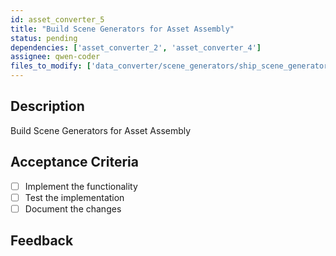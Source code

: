 ```yaml
---
id: asset_converter_5
title: "Build Scene Generators for Asset Assembly"
status: pending
dependencies: ['asset_converter_2', 'asset_converter_4']
assignee: qwen-coder
files_to_modify: ['data_converter/scene_generators/ship_scene_generator.py', 'data_converter/scene_generators/weapon_scene_generator.py']
---
```


## Description
Build Scene Generators for Asset Assembly

## Acceptance Criteria
- [ ] Implement the functionality
- [ ] Test the implementation
- [ ] Document the changes

## Feedback
